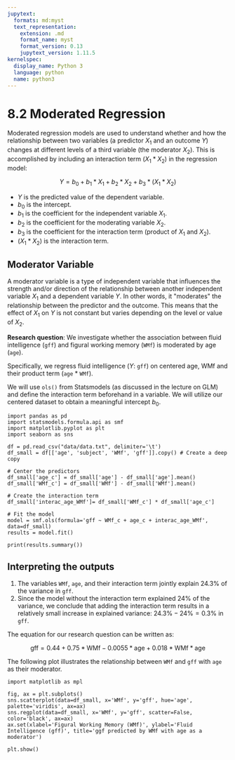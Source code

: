 ```yaml
---
jupytext:
  formats: md:myst
  text_representation:
    extension: .md
    format_name: myst
    format_version: 0.13
    jupytext_version: 1.11.5
kernelspec:
  display_name: Python 3
  language: python
  name: python3
---
```


# 8.2 Moderated Regression

Moderated regression models are used to understand whether and how the relationship between two variables (a predictor $X_1$ and an outcome $Y$) changes at different levels of a third variable (the moderator $X_2$). This is accomplished by including an interaction term $(X_1*X_2)$ in the regression model:

$$Y= b_0+b_1*X_1+b_2*X_2+b_3*(X_1*X_2)$$

- $Y$ is the predicted value of the dependent variable.
- $b_0$ is the intercept.
- $b_1$ is the coefficient for the independent variable $X_1$.
- $b_2$ is the coefficient for the moderating variable $X_2$.
- $b_3$ is the coefficient for the interaction term (product of $X_1$ and $X_2$).
- $(X_1*X_2)$ is the interaction term.


## Moderator Variable

A moderator variable is a type of independent variable that influences the strength and/or direction of the relationship between another independent variable $X_1$ and a dependent variable $Y$. In other words, it "moderates" the relationship between the predictor and the outcome. This means that the effect of $X_1$ on $Y$ is not constant but varies depending on the level or value of $X_2$.

**Research question**: We investigate whether the association between fluid intelligence (`gff`) and figural working memory (`WMf`) is moderated by age (`age`).

Specifically, we regress fluid intelligence ($Y$: `gff`) on centered age, WMf and their product term (`age` $*$ `WMf`).

We will use `ols()` from Statsmodels (as discussed in the lecture on GLM) and define the interaction term beforehand in a variable. We will utilize our centered dataset to obtain a meaningful intercept $b_0$.

```{code-cell}
import pandas as pd
import statsmodels.formula.api as smf
import matplotlib.pyplot as plt
import seaborn as sns

df = pd.read_csv("data/data.txt", delimiter='\t')
df_small = df[['age', 'subject', 'WMf', 'gff']].copy() # Create a deep copy

# Center the predictors
df_small['age_c'] = df_small['age'] - df_small['age'].mean()
df_small['WMf_c'] = df_small['WMf'] - df_small['WMf'].mean()

# Create the interaction term
df_small['interac_age_WMf']= df_small['WMf_c'] * df_small['age_c']

# Fit the model
model = smf.ols(formula='gff ~ WMf_c + age_c + interac_age_WMf', data=df_small)
results = model.fit()

print(results.summary())
```

## Interpreting the outputs

1. The variables `WMf`, `age`, and their interaction term jointly explain 24.3% of the variance in `gff`.
2. Since the model without the interaction term explained 24% of the variance, we conclude that adding the interaction term results in a relatively small increase in explained variance: $24.3\% - 24\% = 0.3\%$ in `gff`.

The equation for our research question can be written as:

$$\text{gff}=0.44+0.75*\text{WMf}-0.0055*\text{age}+0.018*\text{WMf}*\text{age}$$

The following plot illustrates the relationship between `WMf` and `gff` with `age` as their moderator.

```{code-cell}
import matplotlib as mpl

fig, ax = plt.subplots()
sns.scatterplot(data=df_small, x='WMf', y='gff', hue='age', palette='viridis', ax=ax)
sns.regplot(data=df_small, x='WMf', y='gff', scatter=False, color='black', ax=ax)
ax.set(xlabel='Figural Working Memory (WMf)', ylabel='Fluid Intelligence (gff)', title='ggf predicted by WMf with age as a moderator')

plt.show()
```